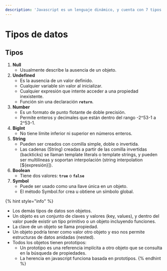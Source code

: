 ```yaml
---
description: 'Javascript es un lenguaje dinámico, y cuenta con 7 tipos primitivos:'
---
```


# Tipos de datos

## Tipos

1. **Null**
   * Usualmente describe la ausencia de un objeto.
2. **Undefined**
   * Es la ausencia de un valor definido.
   * Cualquier variable sin valor al inicializar.
   * Cualquier expresión que intente acceder a una propiedad inexistente.
   * Función sin una declaración **`return`**.
3. **Number**
   * Es un formato de punto flotante de doble precisión.
   * Permite enteros y decimales que están dentro del rango -2^53-1 a 2^53-1.
4. **BigInt**
   * No tiene límite inferior ni superior en números enteros.
5. **String**
   * Pueden ser creados con comilla simple, doble o invertida.
   * Las cadenas \(String\) creadas a partir de las comilla invertidas \(backticks\) se llaman template literals o template strings, y pueden ser multilíneas y soportan interpolación \(string interpolation \[${expresión}\]\).
6. **Boolean**
   * Tiene dos valores: **`true`** o **`false`**
7. **Symbol**
   * Puede ser usado como una llave única en un objeto.
   * El método Symbol.for crea u obtiene un símbolo global.

{% hint style="info" %}
* Los demás tipos de datos son objetos.
* Un objeto es un conjunto de claves y valores \(key, values\), y dentro del valor puede existir un tipo primitivo o un objeto incluyendo funciones.
* La clave de un objeto se llama propiedad.
* Un objeto podría tener como valor otro objeto y eso nos permite estructuras de datos anidadas \(nested\).
* Todos los objetos tienen prototipos: 
  * Un prototipo es una referencia implícita a otro objeto que se consulta en la búsqueda de propiedades. 
  * La herencia en javascript funciona basada en prototipos.
{% endhint %}

